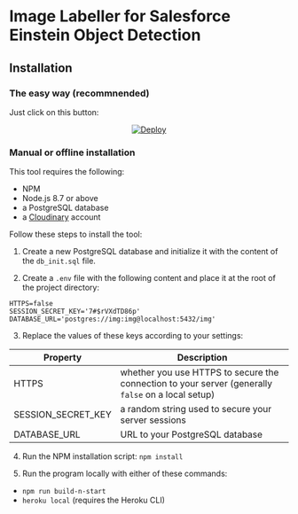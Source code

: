 # Image Labeller for Salesforce Einstein Object Detection

## Installation

### The easy way (recommnended)
Just click on this button:
<p align="center">
  <a href="https://heroku.com/deploy">
    <img src="https://www.herokucdn.com/deploy/button.svg" alt="Deploy">
  </a>
<p>

### Manual or offline installation

This tool requires the following:
- NPM
- Node.js 8.7 or above
- a PostgreSQL database
- a [Cloudinary](https://cloudinary.com/) account


Follow these steps to install the tool:

1. Create a new PostgreSQL database and initialize it with the content of the `db_init.sql` file.

2. Create a `.env` file with the following content and place it at the root of the project directory:

```
HTTPS=false
SESSION_SECRET_KEY='7#$rVXdTD86p'
DATABASE_URL='postgres://img:img@localhost:5432/img'
```

3. Replace the values of these keys according to your settings:

| Property           | Description |
| ------------------ |-------------|
| HTTPS              | whether you use HTTPS to secure the connection to your server (generally `false` on a local setup) |
| SESSION_SECRET_KEY | a random string used to secure your server sessions |
| DATABASE_URL       | URL to your PostgreSQL database |

4. Run the NPM installation script: `npm install`

5. Run the program locally with either of these commands:
- `npm run build-n-start`
- `heroku local` (requires the Heroku CLI)
